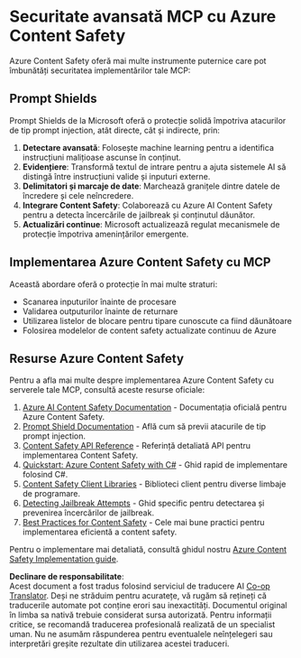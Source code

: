<!--
CO_OP_TRANSLATOR_METADATA:
{
  "original_hash": "f5300fd1b5e84520d500b2a8f568a1d8",
  "translation_date": "2025-07-17T13:49:34+00:00",
  "source_file": "02-Security/azure-content-safety.md",
  "language_code": "ro"
}
-->
# Securitate avansată MCP cu Azure Content Safety

Azure Content Safety oferă mai multe instrumente puternice care pot îmbunătăți securitatea implementărilor tale MCP:

## Prompt Shields

Prompt Shields de la Microsoft oferă o protecție solidă împotriva atacurilor de tip prompt injection, atât directe, cât și indirecte, prin:

1. **Detectare avansată**: Folosește machine learning pentru a identifica instrucțiuni malițioase ascunse în conținut.
2. **Evidențiere**: Transformă textul de intrare pentru a ajuta sistemele AI să distingă între instrucțiuni valide și inputuri externe.
3. **Delimitatori și marcaje de date**: Marchează granițele dintre datele de încredere și cele neîncredere.
4. **Integrare Content Safety**: Colaborează cu Azure AI Content Safety pentru a detecta încercările de jailbreak și conținutul dăunător.
5. **Actualizări continue**: Microsoft actualizează regulat mecanismele de protecție împotriva amenințărilor emergente.

## Implementarea Azure Content Safety cu MCP

Această abordare oferă o protecție în mai multe straturi:
- Scanarea inputurilor înainte de procesare
- Validarea outputurilor înainte de returnare
- Utilizarea listelor de blocare pentru tipare cunoscute ca fiind dăunătoare
- Folosirea modelelor de content safety actualizate continuu de Azure

## Resurse Azure Content Safety

Pentru a afla mai multe despre implementarea Azure Content Safety cu serverele tale MCP, consultă aceste resurse oficiale:

1. [Azure AI Content Safety Documentation](https://learn.microsoft.com/azure/ai-services/content-safety/) - Documentația oficială pentru Azure Content Safety.
2. [Prompt Shield Documentation](https://learn.microsoft.com/azure/ai-services/content-safety/concepts/prompt-shield) - Află cum să previi atacurile de tip prompt injection.
3. [Content Safety API Reference](https://learn.microsoft.com/rest/api/contentsafety/) - Referință detaliată API pentru implementarea Content Safety.
4. [Quickstart: Azure Content Safety with C#](https://learn.microsoft.com/azure/ai-services/content-safety/quickstart-csharp) - Ghid rapid de implementare folosind C#.
5. [Content Safety Client Libraries](https://learn.microsoft.com/azure/ai-services/content-safety/quickstart-client-libraries-rest-api) - Biblioteci client pentru diverse limbaje de programare.
6. [Detecting Jailbreak Attempts](https://learn.microsoft.com/azure/ai-services/content-safety/concepts/jailbreak-detection) - Ghid specific pentru detectarea și prevenirea încercărilor de jailbreak.
7. [Best Practices for Content Safety](https://learn.microsoft.com/azure/ai-services/content-safety/concepts/best-practices) - Cele mai bune practici pentru implementarea eficientă a content safety.

Pentru o implementare mai detaliată, consultă ghidul nostru [Azure Content Safety Implementation guide](./azure-content-safety-implementation.md).

**Declinare de responsabilitate**:  
Acest document a fost tradus folosind serviciul de traducere AI [Co-op Translator](https://github.com/Azure/co-op-translator). Deși ne străduim pentru acuratețe, vă rugăm să rețineți că traducerile automate pot conține erori sau inexactități. Documentul original în limba sa nativă trebuie considerat sursa autorizată. Pentru informații critice, se recomandă traducerea profesională realizată de un specialist uman. Nu ne asumăm răspunderea pentru eventualele neînțelegeri sau interpretări greșite rezultate din utilizarea acestei traduceri.